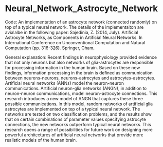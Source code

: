 # Neural_Network_Astrocyte_Network


Code: An implementation of an astrocyte network (connected randomly) on top of a typical neural network. The details of the implementaiton are avialalbe in the following paper: 
Sajedinia, Z. (2014, July). Artificial Astrocyte Networks, as Components in Artificial Neural Networks. In International Conference on Unconventional Computation and Natural Computation (pp. 316-326). Springer, Cham.

General explanation: 
Recent findings in neurophysiology provided evidence that not only neurons but also networks of glia-astrocytes are responsible for processing information in the human brain. Based on these new findings, information processing in the brain is defined as communication between neurons-neurons, neurons-astrocytes and astrocytes-astrocytes. Artificial neural networks (ANNs) model the neuron-neuron communications. Artificial neuron-glia networks (ANGN), in addition to neuron-neuron communications, model neuron-astrocyte connections. This research introduces a new model of ANGN that captures these three possible communications. In this model, random networks of artificial glia astrocytes are implemented on top of a typical neural network. The networks are tested on two classification problems, and the results show that on certain combinations of parameter values specifying astrocyte connections, the new networks outperform typical neural networks. This research opens a range of possibilities for future work on designing more powerful architectures of artificial neural networks that provide more realistic models of the human brain.
